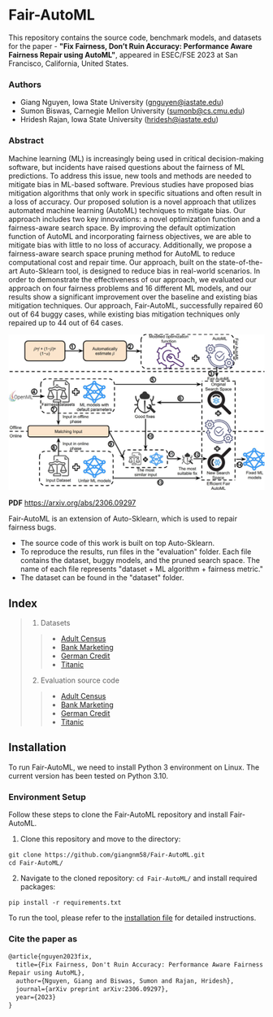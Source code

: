 # Fair-AutoML
This repository contains the source code, benchmark models, and datasets for the paper - **"Fix Fairness, Don’t Ruin Accuracy: Performance Aware Fairness Repair using AutoML"**, appeared in ESEC/FSE 2023 at San Francisco, California, United States.

### Authors
* Giang Nguyen, Iowa State University (gnguyen@iastate.edu)
* Sumon Biswas, Carnegie Mellon University (sumonb@cs.cmu.edu)
* Hridesh Rajan, Iowa State University (hridesh@iastate.edu)
  
### Abstract
Machine learning (ML) is increasingly being used in critical decision-making software, but incidents have raised questions about the fairness of ML predictions. To address this issue, new tools and methods are needed to mitigate bias in ML-based software. Previous studies have proposed bias mitigation algorithms that only work in specific situations and often result in a loss of accuracy. Our proposed solution is a novel approach that utilizes automated machine learning (AutoML) techniques to mitigate bias. Our approach includes two key innovations: a novel optimization function and a fairness-aware search space. By improving the default optimization function of AutoML and incorporating fairness objectives, we are able to mitigate bias with little to no loss of accuracy. Additionally, we propose a fairness-aware search space pruning method for AutoML to reduce computational cost and repair time. Our approach, built on the state-of-the-art Auto-Sklearn tool, is designed to reduce bias in real-world scenarios. In order to demonstrate the effectiveness of our approach, we evaluated our approach on four fairness problems and 16 different ML models, and our results show a significant improvement over the baseline and existing bias mitigation techniques. Our approach, Fair-AutoML, successfully repaired 60 out of 64 buggy cases, while existing bias mitigation techniques only repaired up to 44 out of 64 cases.

![The problem tackled by Fair-AutoML](overview.JPG)

**PDF** https://arxiv.org/abs/2306.09297

Fair-AutoML is an extension of Auto-Sklearn, which is used to repair fairness bugs.

* The source code of this work is built on top Auto-Sklearn.
* To reproduce the results, run files in the "evaluation" folder. Each file contains the dataset, buggy models, and the pruned search space. The name of each file represents "dataset + ML algorithm + fairness metric."
* The dataset can be found in the "dataset" folder.

## Index
> 1. Datasets
  >> * [Adult Census](dataset/adult)
  >> * [Bank Marketing](dataset/bank)
  >> * [German Credit](dataset/german)
  >> * [Titanic](dataset/titanic)
> 2. Evaluation source code
  >> * [Adult Census](evaluation/adult)
  >> * [Bank Marketing](evaluation/bank)
  >> * [German Credit](evaluation/german)
  >> * [Titanic](evaluation/titanic)

## Installation

To run Fair-AutoML, we need to install Python 3 environment on Linux. 
The current version has been tested on Python 3.10. 

### Environment Setup
Follow these steps to clone the Fair-AutoML repository and install Fair-AutoML.

1. Clone this repository and move to the directory:

```
git clone https://github.com/giangnm58/Fair-AutoML.git
cd Fair-AutoML/
``` 

2. Navigate to the cloned repository: `cd Fair-AutoML/` and install required packages:

```
pip install -r requirements.txt
```

To run the tool, please refer to the [installation file](/INSTALL.md) for detailed instructions. 

### Cite the paper as
```
@article{nguyen2023fix,
  title={Fix Fairness, Don't Ruin Accuracy: Performance Aware Fairness Repair using AutoML},
  author={Nguyen, Giang and Biswas, Sumon and Rajan, Hridesh},
  journal={arXiv preprint arXiv:2306.09297},
  year={2023}
}
```
